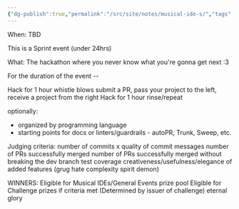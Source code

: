 ```yaml
---
{"dg-publish":true,"permalink":"/src/site/notes/musical-ide-s/","tags":["sprint","event","event-rules"]}
---
```




When: TBD

This is a Sprint event (under 24hrs)

What:
The hackathon where you never know what you're gonna get next :3

For the duration of the event --

Hack for 1 hour
whistle blows
submit a PR, pass your project to the left, receive a project from the right
Hack for 1 hour
rinse/repeat

optionally:
- organized by programming language
- starting points for docs or linters/guardrails - autoPR, Trunk, Sweep, etc.

Judging criteria:
number of commits x quality of commit messages
number of PRs successfully merged
number of PRs successfully merged without breaking the dev branch
test coverage
creativeness/usefulness/elegance of added features (grug hate complexity spirit demon)

WINNERS:
Eligible for Musical IDEs/General Events prize pool
Eligible for Challenge prizes if criteria met (Determined by issuer of challenge)
eternal glory
